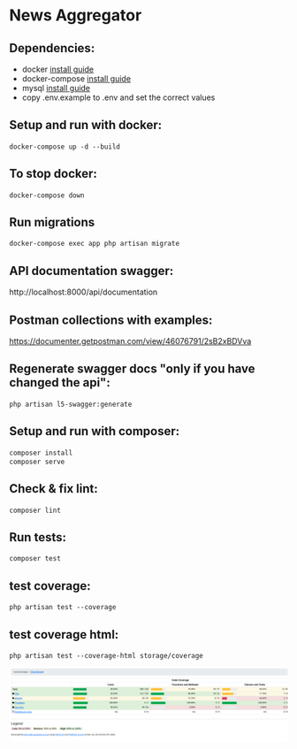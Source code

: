 # News Aggregator

## Dependencies:

- docker [install guide](https://www.digitalocean.com/community/tutorials/how-to-install-and-use-docker-on-ubuntu-20-04)
- docker-compose [install guide](https://linuxhostsupport.com/blog/how-to-install-and-configure-docker-compose-on-ubuntu-20-04/)
- mysql [install guide](https://www.digitalocean.com/community/tutorials/how-to-install-mysql-on-ubuntu-20-04)
- copy .env.example to .env and set the correct values
  
## Setup and run with docker:

```
docker-compose up -d --build
```

## To stop docker:

```
docker-compose down
```
## Run migrations

```
docker-compose exec app php artisan migrate
```
## API documentation swagger:
http://localhost:8000/api/documentation


## Postman collections with examples:
https://documenter.getpostman.com/view/46076791/2sB2xBDVva

## Regenerate swagger docs "only if you have changed the api":
```
php artisan l5-swagger:generate
```
## Setup and run with composer:
```
composer install
composer serve
```
## Check & fix lint: 
```
composer lint
``` 
## Run tests:
```
composer test
``` 
## test coverage:
```
php artisan test --coverage
```
## test coverage html:
```
php artisan test --coverage-html storage/coverage
```
![Coverage](docs/coverage.png)

    